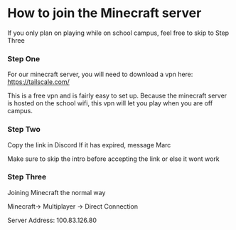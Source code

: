 # How to join the Minecraft server
If you only plan on playing while on school campus, feel free to skip to Step Three

### Step One
For our minecraft server, you will need to download a vpn here: https://tailscale.com/

This is a free vpn and is fairly easy to set up.
Because the minecraft server is hosted on the school wifi, this vpn will let you play when you are off campus.

### Step Two
Copy the link in Discord
If it has expired, message Marc

Make sure to skip the intro before accepting the link or else it wont work

### Step Three
Joining Minecraft the normal way

Minecraft-> Multiplayer -> Direct Connection

Server Address: 100.83.126.80
